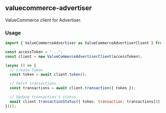 ## valuecommerce-advertiser

ValueCommerce client for Advertiser.


### Usage

```js
import { ValueCommerceAdvertiser as ValueCommerceAdvertiserClient } from '@yosemitelab/valuecommerce-advertiser'

const accessToken = "...";
const client = new ValueCommerceAdvertiserClient(accessToken);

(async () => {
  // Create Token
  const token = await client.token();

  // Fetch transactions
  const transactions = await client.transaction({ token });

  // Update transaction's status
  await client.transactionStatus({ token, transaction: transactions[0], status: true });
})();
```